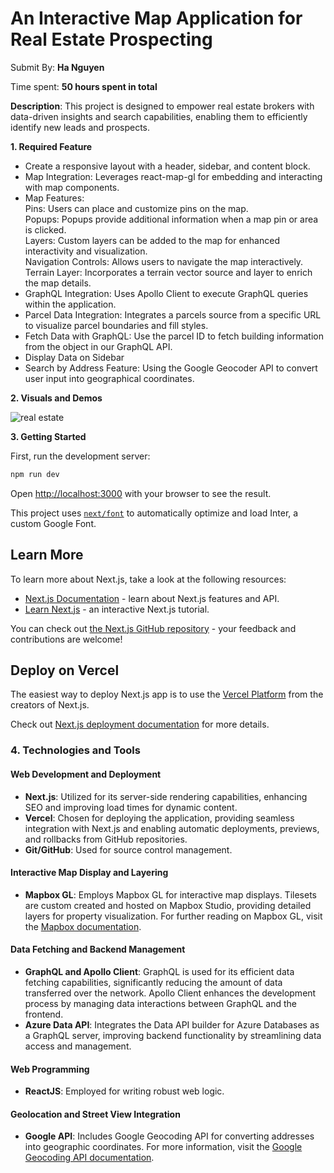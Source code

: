 
# An Interactive Map Application for Real Estate Prospecting

Submit By: **Ha Nguyen**  


Time spent: **50 hours spent in total**  


**Description**: This project is designed to empower real estate brokers with data-driven insights and search capabilities, enabling them to efficiently identify new leads and prospects.  



**1. Required Feature**
- Create a responsive layout with a header, sidebar, and content block.  
- Map Integration: Leverages react-map-gl for embedding and interacting with map components.  
- Map Features:  
  Pins: Users can place and customize pins on the map.  
  Popups: Popups provide additional information when a map pin or area is clicked.  
  Layers: Custom layers can be added to the map for enhanced interactivity and visualization.  
  Navigation Controls: Allows users to navigate the map interactively.  
  Terrain Layer: Incorporates a terrain vector source and layer to enrich the map details.  
- GraphQL Integration: Uses Apollo Client to execute GraphQL queries within the application.  
- Parcel Data Integration: Integrates a parcels source from a specific URL to visualize parcel boundaries and fill styles.  
- Fetch Data with GraphQL: Use the parcel ID to fetch building information from the object in our GraphQL API.  
- Display Data on Sidebar  
- Search by Address Feature: Using the Google Geocoder API to convert user input into geographical coordinates.  


**2. Visuals and Demos**
   
![real estate](https://github.com/ngnguyen512/HA-S-ESTATE/assets/133614681/0aeb9dbb-20bd-4224-a0d3-ccd84edf2d40)



**3. Getting Started**

First, run the development server:

```bash
npm run dev

```

Open [http://localhost:3000](http://localhost:3000) with your browser to see the result.


This project uses [`next/font`](https://nextjs.org/docs/basic-features/font-optimization) to automatically optimize and load Inter, a custom Google Font.

## Learn More

To learn more about Next.js, take a look at the following resources:

- [Next.js Documentation](https://nextjs.org/docs) - learn about Next.js features and API.
- [Learn Next.js](https://nextjs.org/learn) - an interactive Next.js tutorial.

You can check out [the Next.js GitHub repository](https://github.com/vercel/next.js/) - your feedback and contributions are welcome!

## Deploy on Vercel

The easiest way to deploy Next.js app is to use the [Vercel Platform](https://vercel.com/new?utm_medium=default-template&filter=next.js&utm_source=create-next-app&utm_campaign=create-next-app-readme) from the creators of Next.js.

Check out [Next.js deployment documentation](https://nextjs.org/docs/deployment) for more details.

### 4. Technologies and Tools

#### Web Development and Deployment
- **Next.js**: Utilized for its server-side rendering capabilities, enhancing SEO and improving load times for dynamic content.
- **Vercel**: Chosen for deploying the application, providing seamless integration with Next.js and enabling automatic deployments, previews, and rollbacks from GitHub repositories.
- **Git/GitHub**: Used for source control management.

#### Interactive Map Display and Layering
- **Mapbox GL**: Employs Mapbox GL for interactive map displays. Tilesets are custom created and hosted on Mapbox Studio, providing detailed layers for property visualization. For further reading on Mapbox GL, visit the [Mapbox documentation](https://docs.mapbox.com/).

#### Data Fetching and Backend Management
- **GraphQL and Apollo Client**: GraphQL is used for its efficient data fetching capabilities, significantly reducing the amount of data transferred over the network. Apollo Client enhances the development process by managing data interactions between GraphQL and the frontend.
- **Azure Data API**: Integrates the Data API builder for Azure Databases as a GraphQL server, improving backend functionality by streamlining data access and management.

#### Web Programming
- **ReactJS**: Employed for writing robust web logic.

#### Geolocation and Street View Integration
- **Google API**: Includes Google Geocoding API for converting addresses into geographic coordinates. For more information, visit the [Google Geocoding API documentation](https://developers.google.com/maps/documentation/geocoding/overview).

